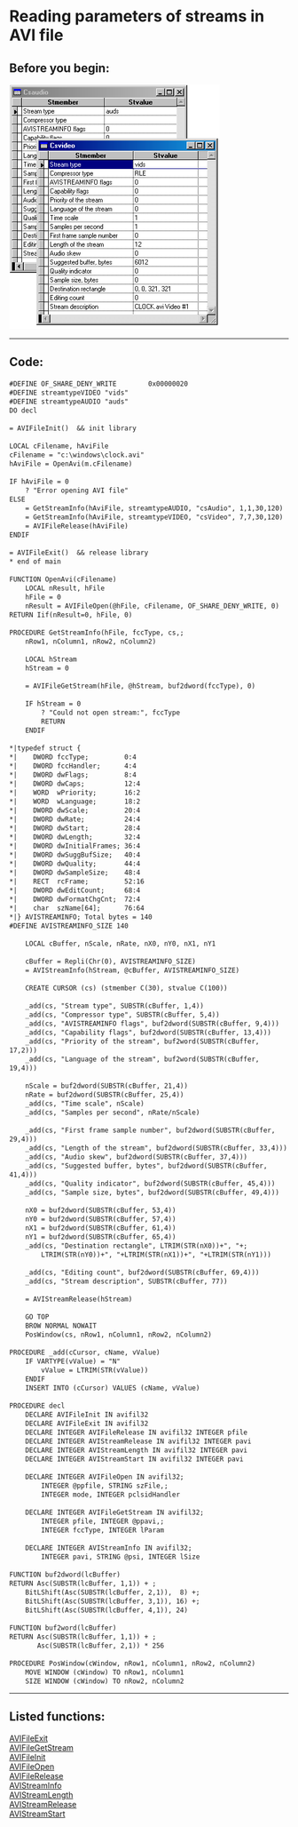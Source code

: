 <link rel="stylesheet" type="text/css" href="../css/win32api.css">  
<link rel="stylesheet" href="https://cdnjs.cloudflare.com/ajax/libs/font-awesome/4.7.0/css/font-awesome.min.css">

# Reading parameters of streams in AVI file

## Before you begin:
![](../images/avistreaminfo.png)  
  
***  


## Code:
```foxpro  
#DEFINE OF_SHARE_DENY_WRITE        0x00000020
#DEFINE streamtypeVIDEO "vids"
#DEFINE streamtypeAUDIO "auds"
DO decl

= AVIFileInit()  && init library

LOCAL cFilename, hAviFile
cFilename = "c:\windows\clock.avi"
hAviFile = OpenAvi(m.cFilename)

IF hAviFile = 0
	? "Error opening AVI file"
ELSE
	= GetStreamInfo(hAviFile, streamtypeAUDIO, "csAudio", 1,1,30,120)
	= GetStreamInfo(hAviFile, streamtypeVIDEO, "csVideo", 7,7,30,120)
	= AVIFileRelease(hAviFile)
ENDIF

= AVIFileExit()  && release library
* end of main

FUNCTION OpenAvi(cFilename)
	LOCAL nResult, hFile
	hFile = 0
	nResult = AVIFileOpen(@hFile, cFilename, OF_SHARE_DENY_WRITE, 0)
RETURN Iif(nResult=0, hFile, 0)

PROCEDURE GetStreamInfo(hFile, fccType, cs,;
	nRow1, nColumn1, nRow2, nColumn2)

	LOCAL hStream
	hStream = 0

	= AVIFileGetStream(hFile, @hStream, buf2dword(fccType), 0)

	IF hStream = 0
		? "Could not open stream:", fccType
		RETURN
	ENDIF

*|typedef struct {
*|    DWORD fccType;         0:4
*|    DWORD fccHandler;      4:4
*|    DWORD dwFlags;         8:4
*|    DWORD dwCaps;          12:4
*|    WORD  wPriority;       16:2
*|    WORD  wLanguage;       18:2
*|    DWORD dwScale;         20:4
*|    DWORD dwRate;          24:4
*|    DWORD dwStart;         28:4
*|    DWORD dwLength;        32:4
*|    DWORD dwInitialFrames; 36:4
*|    DWORD dwSuggBufSize;   40:4
*|    DWORD dwQuality;       44:4
*|    DWORD dwSampleSize;    48:4
*|    RECT  rcFrame;         52:16
*|    DWORD dwEditCount;     68:4
*|    DWORD dwFormatChgCnt;  72:4
*|    char  szName[64];      76:64
*|} AVISTREAMINFO; Total bytes = 140
#DEFINE AVISTREAMINFO_SIZE 140

	LOCAL cBuffer, nScale, nRate, nX0, nY0, nX1, nY1

	cBuffer = Repli(Chr(0), AVISTREAMINFO_SIZE)
	= AVIStreamInfo(hStream, @cBuffer, AVISTREAMINFO_SIZE)

	CREATE CURSOR (cs) (stmember C(30), stvalue C(100))

	_add(cs, "Stream type", SUBSTR(cBuffer, 1,4))
	_add(cs, "Compressor type", SUBSTR(cBuffer, 5,4))
	_add(cs, "AVISTREAMINFO flags", buf2dword(SUBSTR(cBuffer, 9,4)))
	_add(cs, "Capability flags", buf2dword(SUBSTR(cBuffer, 13,4)))
	_add(cs, "Priority of the stream", buf2word(SUBSTR(cBuffer, 17,2)))
	_add(cs, "Language of the stream", buf2word(SUBSTR(cBuffer, 19,4)))
	
	nScale = buf2dword(SUBSTR(cBuffer, 21,4))
	nRate = buf2dword(SUBSTR(cBuffer, 25,4))
	_add(cs, "Time scale", nScale)
	_add(cs, "Samples per second", nRate/nScale)

	_add(cs, "First frame sample number", buf2dword(SUBSTR(cBuffer, 29,4)))
	_add(cs, "Length of the stream", buf2dword(SUBSTR(cBuffer, 33,4)))
	_add(cs, "Audio skew", buf2dword(SUBSTR(cBuffer, 37,4)))
	_add(cs, "Suggested buffer, bytes", buf2dword(SUBSTR(cBuffer, 41,4)))
	_add(cs, "Quality indicator", buf2dword(SUBSTR(cBuffer, 45,4)))
	_add(cs, "Sample size, bytes", buf2dword(SUBSTR(cBuffer, 49,4)))
	
	nX0 = buf2dword(SUBSTR(cBuffer, 53,4))
	nY0 = buf2dword(SUBSTR(cBuffer, 57,4))
	nX1 = buf2dword(SUBSTR(cBuffer, 61,4))
	nY1 = buf2dword(SUBSTR(cBuffer, 65,4))
	_add(cs, "Destination rectangle", LTRIM(STR(nX0))+", "+;
		LTRIM(STR(nY0))+", "+LTRIM(STR(nX1))+", "+LTRIM(STR(nY1)))

	_add(cs, "Editing count", buf2dword(SUBSTR(cBuffer, 69,4)))
	_add(cs, "Stream description", SUBSTR(cBuffer, 77))

	= AVIStreamRelease(hStream)

	GO TOP
	BROW NORMAL NOWAIT
	PosWindow(cs, nRow1, nColumn1, nRow2, nColumn2)

PROCEDURE _add(cCursor, cName, vValue)
	IF VARTYPE(vValue) = "N"
		vValue = LTRIM(STR(vValue))
	ENDIF
	INSERT INTO (cCursor) VALUES (cName, vValue)

PROCEDURE decl
	DECLARE AVIFileInit IN avifil32
	DECLARE AVIFileExit IN avifil32
	DECLARE INTEGER AVIFileRelease IN avifil32 INTEGER pfile
	DECLARE INTEGER AVIStreamRelease IN avifil32 INTEGER pavi
	DECLARE INTEGER AVIStreamLength IN avifil32 INTEGER pavi
	DECLARE INTEGER AVIStreamStart IN avifil32 INTEGER pavi

	DECLARE INTEGER AVIFileOpen IN avifil32;
		INTEGER @ppfile, STRING szFile,;
		INTEGER mode, INTEGER pclsidHandler

	DECLARE INTEGER AVIFileGetStream IN avifil32;
		INTEGER pfile, INTEGER @ppavi,;
		INTEGER fccType, INTEGER lParam

	DECLARE INTEGER AVIStreamInfo IN avifil32;
		INTEGER pavi, STRING @psi, INTEGER lSize

FUNCTION buf2dword(lcBuffer)
RETURN Asc(SUBSTR(lcBuffer, 1,1)) + ;
	BitLShift(Asc(SUBSTR(lcBuffer, 2,1)),  8) +;
	BitLShift(Asc(SUBSTR(lcBuffer, 3,1)), 16) +;
	BitLShift(Asc(SUBSTR(lcBuffer, 4,1)), 24)

FUNCTION buf2word(lcBuffer)
RETURN Asc(SUBSTR(lcBuffer, 1,1)) + ;
       Asc(SUBSTR(lcBuffer, 2,1)) * 256

PROCEDURE PosWindow(cWindow, nRow1, nColumn1, nRow2, nColumn2)
	MOVE WINDOW (cWindow) TO nRow1, nColumn1
	SIZE WINDOW (cWindow) TO nRow2, nColumn2  
```  
***  


## Listed functions:
[AVIFileExit](../libraries/avifil32/AVIFileExit.md)  
[AVIFileGetStream](../libraries/avifil32/AVIFileGetStream.md)  
[AVIFileInit](../libraries/avifil32/AVIFileInit.md)  
[AVIFileOpen](../libraries/avifil32/AVIFileOpen.md)  
[AVIFileRelease](../libraries/avifil32/AVIFileRelease.md)  
[AVIStreamInfo](../libraries/avifil32/AVIStreamInfo.md)  
[AVIStreamLength](../libraries/avifil32/AVIStreamLength.md)  
[AVIStreamRelease](../libraries/avifil32/AVIStreamRelease.md)  
[AVIStreamStart](../libraries/avifil32/AVIStreamStart.md)  
